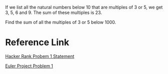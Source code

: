 If we list all the natural numbers below 10 that are multiples of 3 or 5, we get 3, 5, 6 and 9. The sum of these multiples is 23.

Find the sum of all the multiples of 3 or 5 below 1000.

# Reference Link

[Hacker Rank Probem 1 Statement ](https://www.hackerrank.com/contests/projecteuler/challenges/euler001/problem)

[Euler Project Problem 1](https://projecteuler.net/problem=1)